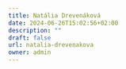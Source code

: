 ```yaml
---
title: Natália Drevenáková
date: 2024-06-26T15:02:56+02:00
description: ""
draft: false
url: natalia-drevenakova
owner: admin
---
```


<!-- SECTION BREAK -->
